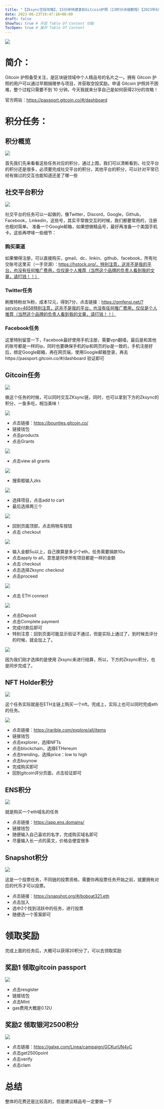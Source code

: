 ```yaml
---
title: "【Zksync空投攻略】，15分钟快捷拿到Gitcoin护照（23积分详细教程）【2023年6月23日更新】"
date: 2023-06-23T19:47:18+08:00
draft: false
ShowToc: true # 开启 Table Of Content 功能
TocOpen: true # 展开 Table Of Content
---
```


![](https://raw.githubusercontent.com/Logic-web3/airdrop/main/content/post/images/Zksync%20gitcoin%20AirDrop%201.png)

# 简介：
Gitcoin 护照备受关注，是区块链领域中个人精品号的名片之一。拥有 Gitcoin 护照的用户可以通过早期捐赠参与项目，并获取空投奖励。申请 Gitcoin 护照并不困难，整个过程只需要不到 10 分钟。今天我就来分享自己是如何获得23分的攻略！

官方网站：https://passport.gitcoin.co/#/dashboard

# 积分任务：

## 积分概览

![](https://raw.githubusercontent.com/Logic-web3/airdrop/main/content/post/images/Zksync%20gitgoin%20airdrop%202.png)

首先我们先来看看这些任务对应的积分，通过上图，我们可以清晰看到，社交平台的积分还是很多，必须要完成社交平台的积分，其他平台的积分，可以针对平常已经有做过的交互也能知道还差了哪一些

## 社交平台积分

![](https://raw.githubusercontent.com/Logic-web3/airdrop/main/content/post/images/Zksync%20gitcoin%20AirDrop%203.png)

社交平台的任务可以一起做的，像Twitter，Discord，Google，Github，Facebook，Linkedin，这些号，其实平常做交互的时候，我们都要常用的，注册也相对简单。
准备一个Google邮箱，如果想做精品号，最好再准备一个美国手机卡。这些再啰嗦一些细节：

### 购买渠道
如果懒得注册，可以直接购买，gmail、dc、linkin、github、facebook，所有社交账号这里买（一手货源）：https://hstock.org/，特别注意，这并不是我的平台，也没有任何推广费用，仅仅是个人推荐（当然这个品牌的负责人看到我的文章，请打钱！！）

### Twitter任务
刷推特粉丝1k粉，成本12元，得到7分，点击链接：https://gmfensi.net/?service=4658特别注意，这并不是我的平台，也没有任何推广费用，仅仅是个人推荐（当然这个品牌的负责人看到我的文章，请打钱！！）


### Facebook任务
这里特别留意一下，Facebook最好使用手机注册，需要vpn翻墙，最后是和其他的账号都是一样的ip，同时也要确保手机的ip和网页的ip是一致的，手机注册好后，绑定Google邮箱，再在网页端，使用Google邮箱登录，再去https://passport.gitcoin.co/#/dashboard 验证即可


## Gitcoin任务

![](https://raw.githubusercontent.com/Logic-web3/airdrop/main/content/post/images/Zksync%20gitcoin%20AirDrop%204.png)

做这个任务的时候，可以同时交互ZKsync链，同时，也可以拿到下方的Zksync的积分，一鱼多吃，相当美味！

![](https://raw.githubusercontent.com/Logic-web3/airdrop/main/content/post/images/zksync%20gitcoin%20AirDrop%205.png)

- 点击链接：https://bounties.gitcoin.co/
- 链接钱包
- 点击products
- 点击Grants
  
![](https://raw.githubusercontent.com/Logic-web3/airdrop/main/content/post/images/Zksync%20gitcoin%20AirDrop%206.png)

- 点击view all grants

![](https://raw.githubusercontent.com/Logic-web3/airdrop/main/content/post/images/Zksync%20gitcoin%20AirDrop%207.png)

- 搜索框输入zks
  
![](https://raw.githubusercontent.com/Logic-web3/airdrop/main/content/post/images/Zksync%20gitcoin%20AirDrop%208.png)

- 选择项目，点击add to cart
- 最后选择两三个
  
![](https://raw.githubusercontent.com/Logic-web3/airdrop/main/content/post/images/Zksync%20gitcoin%20AirDrop%2010.png)

- 回到页面顶部，点击购物车按钮
- 点击 checkout

![](https://raw.githubusercontent.com/Logic-web3/airdrop/main/content/post/images/Zksync%20gitcoin%20AirDrop%2011.png)

- 输入金额5u以上，自己换算是多少个eth，任务需要捐款10u
- 点击apply to all，意思是同步所有项目都是一样的金额
- 点击 checkout
- 点击选择Zksync checkout
- 点击proceed

![](https://raw.githubusercontent.com/Logic-web3/airdrop/main/content/post/images/Zksync%20gitcoin%20AirDrop%2013.png)

- 点击 ETH connect

![](https://raw.githubusercontent.com/Logic-web3/airdrop/main/content/post/images/Zksync%20gitcoin%20AirDrop%2014.png)

- 点击Deposit
- 点击Complete payment
- 完成付款后即可
- 特别注意：回到页面可能显示验证不通过，但是实际上通过了，到时候去评分的时候，就会加上了。

![](https://raw.githubusercontent.com/Logic-web3/airdrop/main/content/post/images/Zksync%20gitcoin%20AirDrop%2015.png)
  
因为我们刚才选择的是使用 Zksync来进行结算，所以，下方的Zksync积分，也是同步完成了。

## NFT Holder积分

![](https://raw.githubusercontent.com/Logic-web3/airdrop/main/content/post/images/Zksync%20NFT%20Holer%20AirDrop.png)

这个任务实际就是在ETH主链上购买一个nft。完成上，实际上也可以同时完成eth的任务。

![](https://raw.githubusercontent.com/Logic-web3/airdrop/main/content/post/images/Zksync%20gitcoin%20AirDrop%2016.png)

- 点击链接：https://rarible.com/explore/all/items
- 链接钱包
- 点击explorer，选择NFTs
- 点击blockchain，选择ETHereum
- 点击trending，选择price：low to high
- 点击buynow
- 完成购买即可
- 回到gitcoin评分页面，点击验证即可
  
## ENS积分

![](https://raw.githubusercontent.com/Logic-web3/airdrop/main/content/post/images/Zksync%20gitcoin%20ens%20AirDrop.png)

就是购买一个eth域名的任务
- 点击链接：https://app.ens.domains/
- 链接钱包
- 随便输入自己喜欢的名字，完成购买域名即可
- 尽量输入长一点的英文，价格会便宜很多

## Snapshot积分

![](https://raw.githubusercontent.com/Logic-web3/airdrop/main/content/post/images/Zksync%20snapshot%20airdr%2016.png)

这是一个投票任务，不同链的投票资格，需要你再投票任务开始之前，就要拥有对应的代币才可以投票。
- 点击链接：https://snapshot.org/#/boboat321.eth
- 点击加入
- 选中2个找到活跃中的任务，进行投票
- 随便选一个答案即可

# 领取奖励
完成上面的任务后，大概可以获得20积分了，可以去领取奖励

## 奖励1 领取gitcoin passport

![](https://raw.githubusercontent.com/Logic-web3/airdrop/main/content/post/images/Zksync%20gitcoin%20airdrop%2017.png)

- 点击resgister
- 链接钱包
- 点击Mint
- gas费用大概是0.12U

## 奖励2 领取银河2500积分

![](https://raw.githubusercontent.com/Logic-web3/airdrop/main/content/post/images/Zksync%20gale%20AirDrop.png)

- 点击链接：https://galxe.com/Linea/campaign/GCKurUN4yC
- 点击get2500point
- 点击verify
- 点击clam

# 总结

整体的花费还是比较高的，但是建议精品号一定要做一下